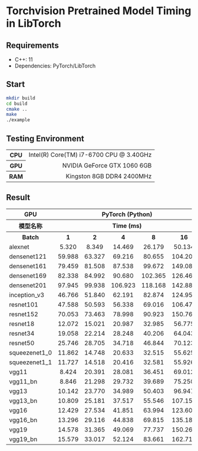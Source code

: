 # Torchvision Pretrained Model Timing in LibTorch
## Requirements
* C++: 11
* Dependencies: PyTorch/LibTorch

## Start
``` bash
mkdir build
cd build
cmake ..
make
./example
```

## Testing Environment
<table ><colgroup><col><col></colgroup><tbody><tr><th>CPU</th><td style="text-align: right;">Intel(R) Core(TM) i7-6700 CPU @ 3.40GHz</td></tr><tr><th>GPU</th><td style="text-align: right;">NVIDIA GeForce GTX 1060 6GB</td></tr><tr><th>RAM</th><td style="text-align: right;">Kingston 8GB DDR4 2400MHz</td></tr></tbody></table>

## Result
<table><colgroup><col><col><col><col><col><col><col><col><col><col><col></colgroup><tbody><tr><th>GPU</th><th colspan="5" style="text-align: center;">PyTorch (Python)</th><th colspan="5" style="text-align: center;">LibTorch (C++)</th></tr><tr><th>模型名称</th><th colspan="5" style="text-align: center;">Time (ms)</th><th colspan="5" style="text-align: center;">Time (ms)</th></tr><tr><th>Batch</th><th colspan="1" style="text-align: center;">1</th><th colspan="1" style="text-align: center;">2</th><th style="text-align: center;">4</th><th style="text-align: center;">8</th><th style="text-align: center;">16</th><th style="text-align: center;">1</th><th style="text-align: center;">2</th><th style="text-align: center;">4</th><th style="text-align: center;">8</th><th style="text-align: center;">16</th></tr><tr><td colspan="1">alexnet</td><td colspan="1" style="text-align: center;">5.320</td><td colspan="1" style="text-align: center;">8.349</td><td colspan="1" style="text-align: center;">14.469</td><td colspan="1" style="text-align: center;">26.179</td><td colspan="1" style="text-align: center;">50.134</td><td colspan="1" style="text-align: center;">3.138</td><td colspan="1" style="text-align: center;">3.237</td><td colspan="1" style="text-align: center;">4.087</td><td colspan="1" style="text-align: center;">6.012</td><td colspan="1" style="text-align: center;">9.324</td></tr><tr><td colspan="1">densenet121</td><td colspan="1" style="text-align: center;">59.988</td><td colspan="1" style="text-align: center;">63.327</td><td colspan="1" style="text-align: center;">69.216</td><td colspan="1" style="text-align: center;">80.655</td><td colspan="1" style="text-align: center;">104.200</td><td colspan="1" style="text-align: center;">46.535</td><td colspan="1" style="text-align: center;">46.602</td><td colspan="1" style="text-align: center;">47.006</td><td colspan="1" style="text-align: center;">47.704</td><td colspan="1" style="text-align: center;">65.472</td></tr><tr><td colspan="1">densenet161</td><td colspan="1" style="text-align: center;">79.459</td><td colspan="1" style="text-align: center;">81.508</td><td colspan="1" style="text-align: center;">87.538</td><td colspan="1" style="text-align: center;">99.672</td><td colspan="1" style="text-align: center;">149.085</td><td colspan="1" style="text-align: center;">61.547</td><td colspan="1" style="text-align: center;">61.739</td><td colspan="1" style="text-align: center;">62.275</td><td colspan="1" style="text-align: center;">81.329</td><td colspan="1" style="text-align: center;">146.564</td></tr><tr><td colspan="1">densenet169</td><td colspan="1" style="text-align: center;">82.338</td><td colspan="1" style="text-align: center;">84.992</td><td colspan="1" style="text-align: center;">90.680</td><td colspan="1" style="text-align: center;">102.365</td><td colspan="1" style="text-align: center;">126.462</td><td colspan="1" style="text-align: center;">64.739</td><td colspan="1" style="text-align: center;">64.934</td><td colspan="1" style="text-align: center;">64.927</td><td colspan="1" style="text-align: center;">65.589</td><td colspan="1" style="text-align: center;">82.008</td></tr><tr><td colspan="1">densenet201</td><td colspan="1" style="text-align: center;">97.945</td><td colspan="1" style="text-align: center;">99.938</td><td colspan="1" style="text-align: center;">106.923</td><td colspan="1" style="text-align: center;">118.168</td><td colspan="1" style="text-align: center;">142.884</td><td colspan="1" style="text-align: center;">76.477</td><td colspan="1" style="text-align: center;">76.889</td><td colspan="1" style="text-align: center;">77.149</td><td colspan="1" style="text-align: center;">78.089</td><td colspan="1" style="text-align: center;">107.018</td></tr><tr><td colspan="1">inception_v3</td><td colspan="1" style="text-align: center;">46.766</td><td colspan="1" style="text-align: center;">51.840</td><td colspan="1" style="text-align: center;">62.191</td><td colspan="1" style="text-align: center;">82.874</td><td colspan="1" style="text-align: center;">124.959</td><td colspan="1" style="text-align: center;">33.965</td><td colspan="1" style="text-align: center;">34.173</td><td colspan="1" style="text-align: center;">34.768</td><td colspan="1" style="text-align: center;">46.792</td><td colspan="1" style="text-align: center;">86.027</td></tr><tr><td colspan="1">resnet101</td><td colspan="1" style="text-align: center;">47.588</td><td colspan="1" style="text-align: center;">50.593</td><td colspan="1" style="text-align: center;">56.338</td><td colspan="1" style="text-align: center;">69.016</td><td colspan="1" style="text-align: center;">106.475</td><td colspan="1" style="text-align: center;">35.760</td><td colspan="1" style="text-align: center;">35.803</td><td colspan="1" style="text-align: center;">36.179</td><td colspan="1" style="text-align: center;">56.609</td><td colspan="1" style="text-align: center;">104.667</td></tr><tr><td colspan="1">resnet152</td><td colspan="1" style="text-align: center;">70.053</td><td colspan="1" style="text-align: center;">73.463</td><td colspan="1" style="text-align: center;">78.998</td><td colspan="1" style="text-align: center;">90.923</td><td colspan="1" style="text-align: center;">150.769</td><td colspan="1" style="text-align: center;">54.271</td><td colspan="1" style="text-align: center;">53.670</td><td colspan="1" style="text-align: center;">53.360</td><td colspan="1" style="text-align: center;">80.631</td><td colspan="1" style="text-align: center;">148.811</td></tr><tr><td colspan="1">resnet18</td><td colspan="1" style="text-align: center;">12.072</td><td colspan="1" style="text-align: center;">15.021</td><td colspan="1" style="text-align: center;">20.987</td><td colspan="1" style="text-align: center;">32.985</td><td colspan="1" style="text-align: center;">56.775</td><td colspan="1" style="text-align: center;">7.480</td><td colspan="1" style="text-align: center;">7.531</td><td colspan="1" style="text-align: center;">7.863</td><td colspan="1" style="text-align: center;">12.152</td><td colspan="1" style="text-align: center;">21.303</td></tr><tr><td colspan="1">resnet34</td><td colspan="1" style="text-align: center;">19.058</td><td colspan="1" style="text-align: center;">22.214</td><td colspan="1" style="text-align: center;">28.248</td><td colspan="1" style="text-align: center;">40.206</td><td colspan="1" style="text-align: center;">64.043</td><td colspan="1" style="text-align: center;">13.201</td><td colspan="1" style="text-align: center;">13.310</td><td colspan="1" style="text-align: center;">13.922</td><td colspan="1" style="text-align: center;">20.520</td><td colspan="1" style="text-align: center;">36.320</td></tr><tr><td colspan="1">resnet50</td><td colspan="1" style="text-align: center;">25.746</td><td colspan="1" style="text-align: center;">28.705</td><td colspan="1" style="text-align: center;">34.718</td><td colspan="1" style="text-align: center;">46.844</td><td colspan="1" style="text-align: center;">70.123</td><td colspan="1" style="text-align: center;">18.253</td><td colspan="1" style="text-align: center;">18.413</td><td colspan="1" style="text-align: center;">18.689</td><td colspan="1" style="text-align: center;">34.029</td><td colspan="1" style="text-align: center;">63.197</td></tr><tr><td colspan="1">squeezenet1_0</td><td colspan="1" style="text-align: center;">11.862</td><td colspan="1" style="text-align: center;">14.748</td><td colspan="1" style="text-align: center;">20.633</td><td colspan="1" style="text-align: center;">32.515</td><td colspan="1" style="text-align: center;">55.625</td><td colspan="1" style="text-align: center;">7.464</td><td colspan="1" style="text-align: center;">7.708</td><td colspan="1" style="text-align: center;">8.021</td><td colspan="1" style="text-align: center;">12.367</td><td colspan="1" style="text-align: center;">24.186</td></tr><tr><td colspan="1">squeezenet1_1</td><td colspan="1" style="text-align: center;">11.727</td><td colspan="1" style="text-align: center;">14.518</td><td colspan="1" style="text-align: center;">20.416</td><td colspan="1" style="text-align: center;">32.581</td><td colspan="1" style="text-align: center;">55.926</td><td colspan="1" style="text-align: center;">7.521</td><td colspan="1" style="text-align: center;">7.865</td><td colspan="1" style="text-align: center;">8.335</td><td colspan="1" style="text-align: center;">8.618</td><td colspan="1" style="text-align: center;">14.446</td></tr><tr><td colspan="1">vgg11</td><td colspan="1" style="text-align: center;">8.424</td><td colspan="1" style="text-align: center;">20.391</td><td colspan="1" style="text-align: center;">28.081</td><td colspan="1" style="text-align: center;">36.451</td><td colspan="1" style="text-align: center;">69.012</td><td colspan="1" style="text-align: center;">8.288</td><td colspan="1" style="text-align: center;">19.973</td><td colspan="1" style="text-align: center;">27.435</td><td colspan="1" style="text-align: center;">35.302</td><td colspan="1" style="text-align: center;">66.006</td></tr><tr><td colspan="1">vgg11_bn</td><td colspan="1" style="text-align: center;">8.846</td><td colspan="1" style="text-align: center;">21.298</td><td colspan="1" style="text-align: center;">29.732</td><td colspan="1" style="text-align: center;">39.689</td><td colspan="1" style="text-align: center;">75.250</td><td colspan="1" style="text-align: center;">8.778</td><td colspan="1" style="text-align: center;">20.727</td><td colspan="1" style="text-align: center;">29.052</td><td colspan="1" style="text-align: center;">38.433</td><td colspan="1" style="text-align: center;">72.328</td></tr><tr><td colspan="1">vgg13</td><td colspan="1" style="text-align: center;">10.142</td><td colspan="1" style="text-align: center;">23.770</td><td colspan="1" style="text-align: center;">34.989</td><td colspan="1" style="text-align: center;">50.403</td><td colspan="1" style="text-align: center;">96.947</td><td colspan="1" style="text-align: center;">9.963</td><td colspan="1" style="text-align: center;">23.158</td><td colspan="1" style="text-align: center;">33.782</td><td colspan="1" style="text-align: center;">48.138</td><td colspan="1" style="text-align: center;">91.850</td></tr><tr><td colspan="1">vgg13_bn</td><td colspan="1" style="text-align: center;">10.809</td><td colspan="1" style="text-align: center;">25.181</td><td colspan="1" style="text-align: center;">37.517</td><td colspan="1" style="text-align: center;">55.546</td><td colspan="1" style="text-align: center;">107.158</td><td colspan="1" style="text-align: center;">10.748</td><td colspan="1" style="text-align: center;">24.624</td><td colspan="1" style="text-align: center;">36.640</td><td colspan="1" style="text-align: center;">53.822</td><td colspan="1" style="text-align: center;">102.673</td></tr><tr><td colspan="1">vgg16</td><td colspan="1" style="text-align: center;">12.429</td><td colspan="1" style="text-align: center;">27.534</td><td colspan="1" style="text-align: center;">41.851</td><td colspan="1" style="text-align: center;">63.994</td><td colspan="1" style="text-align: center;">123.601</td><td colspan="1" style="text-align: center;">12.145</td><td colspan="1" style="text-align: center;">26.812</td><td colspan="1" style="text-align: center;">40.626</td><td colspan="1" style="text-align: center;">61.660</td><td colspan="1" style="text-align: center;">118.377</td></tr><tr><td colspan="1">vgg16_bn</td><td colspan="1" style="text-align: center;">13.296</td><td colspan="1" style="text-align: center;">29.116</td><td colspan="1" style="text-align: center;">44.838</td><td colspan="1" style="text-align: center;">69.815</td><td colspan="1" style="text-align: center;">135.181</td><td colspan="1" style="text-align: center;">12.983</td><td colspan="1" style="text-align: center;">28.338</td><td colspan="1" style="text-align: center;">43.438</td><td colspan="1" style="text-align: center;">67.187</td><td colspan="1" style="text-align: center;">129.421</td></tr><tr><td colspan="1">vgg19</td><td colspan="1" style="text-align: center;">14.578</td><td colspan="1" style="text-align: center;">31.365</td><td colspan="1" style="text-align: center;">49.069</td><td colspan="1" style="text-align: center;">77.737</td><td colspan="1" style="text-align: center;">150.261</td><td colspan="1" style="text-align: center;">14.368</td><td colspan="1" style="text-align: center;">30.458</td><td colspan="1" style="text-align: center;">47.582</td><td colspan="1" style="text-align: center;">74.643</td><td colspan="1" style="text-align: center;">144.122</td></tr><tr><td colspan="1">vgg19_bn</td><td colspan="1" style="text-align: center;">15.579</td><td colspan="1" style="text-align: center;">33.017</td><td colspan="1" style="text-align: center;">52.124</td><td colspan="1" style="text-align: center;">83.661</td><td colspan="1" style="text-align: center;">162.715</td><td colspan="1" style="text-align: center;">15.226</td><td colspan="1" style="text-align: center;">32.115</td><td colspan="1" style="text-align: center;">50.368</td><td colspan="1" style="text-align: center;">80.975</td><td colspan="1" style="text-align: center;">157.384</td></tr></tbody></table>
